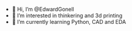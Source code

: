 - 👋 Hi, I’m @EdwardGonell
- 👀 I’m interested in thinkering and 3d printing
- 🌱 I’m currently learning Python, CAD and EDA

<!---
EdwardGonell/EdwardGonell is a ✨ special ✨ repository because its `README.md` (this file) appears on your GitHub profile.
You can click the Preview link to take a look at your changes.
--->

